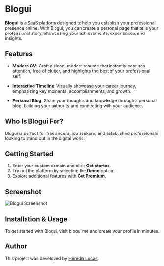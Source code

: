 # Blogui

**Blogui** is a SaaS platform designed to help you establish your professional presence online. With Blogui, you can create a personal page that tells your professional story, showcasing your achievements, experiences, and insights.

## Features

- **Modern CV**: Craft a clean, modern resume that instantly captures attention, free of clutter, and highlights the best of your professional self.
  
- **Interactive Timeline**: Visually showcase your career journey, emphasizing key moments, accomplishments, and growth.

- **Personal Blog**: Share your thoughts and knowledge through a personal blog, building your authority and connecting with your audience.

## Who Is Blogui For?

Blogui is perfect for freelancers, job seekers, and established professionals looking to stand out in the digital world.

## Getting Started

1. Enter your custom domain and click **Get started**.
2. Try out the platform by selecting the **Demo** option.
3. Explore additional features with **Get Premium**.

## Screenshot

![Blogui Screenshot](path/to/screenshot.png)

## Installation & Usage

To get started with Blogui, visit [blogui.me](https://blogui.me) and create your profile in minutes.

## Author

This project was developed by [Heredia Lucas](https://github.com/heredialucas).

